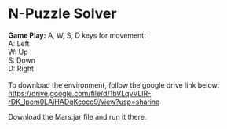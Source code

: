 # N-Puzzle Solver
**Game Play:**
A, W, S, D keys for movement: </br>
A: Left </br>
W: Up </br>
S: Down</br>
D: Right </br>
</br>
To download the environment, follow the google drive link below: </br>
https://drive.google.com/file/d/1bVLqvVLlR-rDK_lpem0LAiHADqKcoco9/view?usp=sharing

Download the Mars.jar file and run it there.
